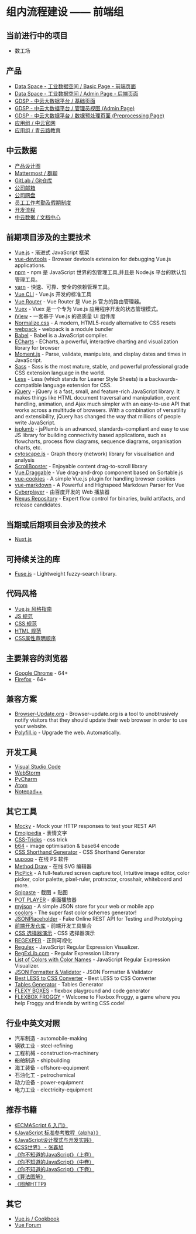 ﻿# 组内流程建设 —— 前端组

## 当前进行中的项目

- 数工场

## 产品

- [Data Space - 工业数据空间 / Basic Page - 前端页面](http://gitlab.zylliondata.local/dspace/basic-page)
- [Data Space - 工业数据空间 / Admin Page - 后端页面](http://gitlab.zylliondata.local/dspace/dspace-backend-webpage)
- [GDSP - 中云大数据平台 / 基础页面](http://gitlab.zylliondata.local/gdsp/basic-page)
- [GDSP - 中云大数据平台 / 管理员视图 (Admin Page)](http://gitlab.zylliondata.local/gdsp/admin-page)
- [GDSP - 中云大数据平台 / 数据预处理页面 (Preprocessing Page)](http://gitlab.zylliondata.local/gdsp/preprocessing-page)
- [应用组 / 中云官网](http://gitlab.zylliondata.local/application-group/local-official)
- [应用组 / 青云路教育](http://gitlab.zylliondata.local/application-group/qingyunlu-education)

## 中云数据

- [产品设计图](http://zhangjd.zylliondata.local/index/#g=1&p=main)
- [Mattermost / 群聊](http://chat.zylliondata.local)
- [GitLab / Git仓库](http://gitlab.zylliondata.local/)
- [公司邮箱](http://mail.zylliondata.com/)
- [公司网盘](https://pan.zylliondata.local/)
- [员工工作考勤及假期制度](http://main.zylliondata.local/zylliondata/rules.html)
- [开发流程](http://main.zylliondata.local/zylliondata/chart.html)
- [中云数据 / 文档中心](http://docs.apps.zylliondata.local/)

## 前期项目涉及的主要技术

- [Vue.js](https://vuejs.org/) - 渐进式 JavaScript 框架
- [vue-devtools](https://github.com/vuejs/vue-devtools) - Browser devtools extension for debugging Vue.js applications.
- [npm](https://www.npmjs.com/) - npm 是 JavaScript 世界的包管理工具,并且是 Node.js 平台的默认包管理工具。
- [yarn](https://yarnpkg.com/en/) - 快速、可靠、安全的依赖管理工具。
- [Vue CLI](https://cli.vuejs.org/) - Vue.js 开发的标准工具
- [Vue Router](https://router.vuejs.org/) - Vue Router 是 Vue.js 官方的路由管理器。
- [Vuex](https://vuex.vuejs.org/) - Vuex 是一个专为 Vue.js 应用程序开发的状态管理模式。
- [iView](https://www.iviewui.com/) - 一套基于 Vue.js 的高质量 UI 组件库
- [Normalize.css](https://necolas.github.io/normalize.css/) - A modern, HTML5-ready alternative to CSS resets
- [webpack](https://webpack.js.org/) - webpack is a module bundler
- [Babel](https://babeljs.io/) - Babel is a JavaScript compiler.
- [ECharts](https://echarts.baidu.com/) - ECharts, a powerful, interactive charting and visualization library for browser
- [Moment.js](https://momentjs.com/) - Parse, validate, manipulate, and display dates and times in JavaScript.
- [Sass](https://sass-lang.com/guide) - Sass is the most mature, stable, and powerful professional grade CSS extension language in the world.
- [Less](http://lesscss.org/) - Less (which stands for Leaner Style Sheets) is a backwards-compatible language extension for CSS.
- [jQuery](https://jquery.com/) - jQuery is a fast, small, and feature-rich JavaScript library. It makes things like HTML document traversal and manipulation, event handling, animation, and Ajax much simpler with an easy-to-use API that works across a multitude of browsers. With a combination of versatility and extensibility, jQuery has changed the way that millions of people write JavaScript.
- [jsplumb](https://jsplumbtoolkit.com/) - jsPlumb is an advanced, standards-compliant and easy to use JS library for building connectivity based applications, such as flowcharts, process flow diagrams, sequence diagrams, organisation charts, etc. 
- [cytoscape.js](http://js.cytoscape.org/) - Graph theory (network) library for visualisation and analysis
- [ScrollBooster](https://ilyashubin.github.io/scrollbooster/) - Enjoyable content drag-to-scroll library
- [Vue.Draggable](https://sortablejs.github.io/Vue.Draggable/#/simple) - Vue drag-and-drop component based on Sortable.js
- [vue-cookies](https://github.com/cmp-cc/vue-cookies) - A simple Vue.js plugin for handling browser cookies
- [vue-markdown](https://github.com/miaolz123/vue-markdown) - A Powerful and Highspeed Markdown Parser for Vue
- [Cyberplayer](http://cyberplayer.bcelive.com/demo/new/index.html) - 由百度开发的 Web 播放器
- [Nexus Repository](https://www.sonatype.com/nexus-repository-sonatype) - Expert flow control for binaries, build artifacts, and release candidates.

## 当期或后期项目会涉及的技术

- [Nuxt.js](https://nuxtjs.org/)

## 可持续关注的库

- [Fuse.js](https://fusejs.io/) - Lightweight fuzzy-search library.

## 代码风格

- [Vue.js 风格指南](https://cn.vuejs.org/v2/style-guide/index.html)
- [JS 规范](http://gitlab.zylliondata.local/public-group/public-docs/blob/dev/web/js.md)
- [CSS 规范](http://gitlab.zylliondata.local/public-group/public-docs/blob/dev/web/css.md)
- [HTML 规范](http://gitlab.zylliondata.local/public-group/public-docs/blob/dev/web/html.md)
- [CSS属性声明顺序](https://www.jianshu.com/p/03216f409516)

## 主要兼容的浏览器

- [Google Chrome](https://www.google.com/chrome/) - 64+
- [Firefox](https://www.mozilla.org/en-US/firefox/new/) - 64+

## 兼容方案

- [Browser-Update.org](https://browser-update.org/) - Browser-update.org is a tool to unobtrusively notify visitors that they should update their web browser in order to use your website.
- [Polyfill.io](https://polyfill.io/v3/s) - Upgrade the web. Automatically.

## 开发工具

- [Visual Studio Code](https://code.visualstudio.com/)
- [WebStorm](https://www.jetbrains.com/webstorm/)
- [PyCharm](https://www.jetbrains.com/pycharm/)
- [Atom](https://atom.io/)
- [Notepad++](https://notepad-plus-plus.org/)

## 其它工具

- [Mocky](https://www.mocky.io/) - Mock your HTTP responses to test your REST API
- [Emojipedia](https://emojipedia.org/) - 表情文字
- [CSS-Tricks](https://css-tricks.com/) - css trick
- [b64](http://b64.io/) - image optimisation & base64 encode
- [CSS Shorthand Generator](http://shrthnd.volume7.io/) - CSS Shorthand Generator
- [uupoop](https://www.uupoop.com/) - 在线 PS 软件
- [Method Draw](https://editor.method.ac/) - 在线 SVG 编辑器
- [PicPick](https://picpick.app/en/) - A full-featured screen capture tool, Intuitive image editor, color picker, color palette, pixel-ruler, protractor, crosshair, whiteboard and more.
- [Snipaste](https://zh.snipaste.com/index.html) - 截图 + 贴图
- [POT PLAYER](https://potplayer.daum.net/) - 桌面播放器
- [myjson](http://myjson.com/) - A simple JSON store for your web or mobile app
- [coolors](https://coolors.co/) - The super fast color schemes generator!
- [JSONPlaceholder](https://jsonplaceholder.typicode.com/) - Fake Online REST API for Testing and Prototyping
- [前端开发仓库](http://code.ciaoca.com/) - 前端开发工具集合
- [CSS 选择器演示](http://code.ciaoca.com/style/css-selectors/) - CSS 选择器演示
- [REGEXPER](https://regexper.com/) - 正则可视化
- [Regulex](https://jex.im/regulex/) - JavaScript Regular Expression Visualizer.
- [RegExLib.com](http://regexlib.com/) - Regular Expression Library
- [List of Colors with Color Names](https://graf1x.com/list-of-colors-with-color-names/) - JavaScript Regular Expression Visualizer.
- [JSON Formatter & Validator](https://jsonformatter.curiousconcept.com/) - JSON Formatter & Validator
- [Best LESS to CSS Converter](https://jsonformatter.org/less-to-css) - Best LESS to CSS Converter
- [Tables Generator](http://www.tablesgenerator.com/) - Tables Generator
- [FLEXY BOXES](https://the-echoplex.net/flexyboxes/) - flexbox playground and code generator
- [FLEXBOX FROGGY](https://flexboxfroggy.com/) - Welcome to Flexbox Froggy, a game where you help Froggy and friends by writing CSS code!

## 行业中英文对照

- 汽车制造 - automobile-making
- 钢铁工业 - steel-refining
- 工程机械 - construction-machinery
- 船舶制造 - shipbuilding
- 海工装备 - offshore-equipment
- 石油化工 - petrochemical
- 动力设备 - power-equipment 
- 电力工业 - electricity-equipment

## 推荐书籍

- [《ECMAScript 6 入门》](http://es6.ruanyifeng.com/)
- [《JavaScript 标准参考教程（alpha）》](http://javascript.ruanyifeng.com/)
- [《JavaScript设计模式与开发实践》](http://www.ituring.com.cn/book/1632)
- [《CSS世界》 - 张鑫旭](https://www.epubit.com/book/detail/2983)
- [《你不知道的JavaScript》（上卷）](http://www.ituring.com.cn/book/1488)
- [《你不知道的JavaScript》（中卷）](http://www.ituring.com.cn/book/1563)
- [《你不知道的JavaScript》（下卷）](http://www.ituring.com.cn/book/1666)
- [《算法图解》](http://www.ituring.com.cn/book/1864)
- [《图解HTTP》](http://www.ituring.com.cn/book/1229)

## 其它

- [Vue.js / Cookbook](https://cn.vuejs.org/v2/cookbook/index.html)
- [Vue Forum](https://forum.vuejs.org/)
